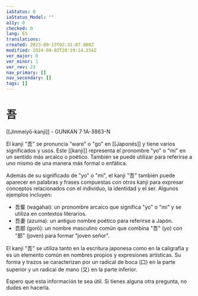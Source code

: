 ```yaml
---
iaStatus: 0
iaStatus_Model: ""
a11y: 0
checked: 0
lang: ES
translations: 
created: 2023-09-13T02:31:07.000Z
modified: 2024-04-03T20:19:14.254Z
ver_major: 0
ver_minor: 1
ver_rev: 23
nav_primary: []
nav_secondary: []
tags: []
---
```

# 吾

[[Jinmeiyō-kanji]] - GUNKAN 7·1A-3863-N

El kanji "吾" se pronuncia "ware" o "go" en [[Japonés]] y tiene varios significados y usos. Este [[kanji]] representa el pronombre "yo" o "mi" en un sentido más arcaico o poético. También se puede utilizar para referirse a uno mismo de una manera más formal o enfática.

Además de su significado de "yo" o "mi", el kanji "吾" también puede aparecer en palabras y frases compuestas con otros kanji para expresar conceptos relacionados con el individuo, la identidad y el ser. Algunos ejemplos incluyen:

-   吾輩 (wagahai): un pronombre arcaico que significa "yo" o "mi" y se utiliza en contextos literarios.
-   吾妻 (azuma): un antiguo nombre poético para referirse a Japón.
-   吾郎 (gorō): un nombre masculino común que combina "吾" (yo) con "郎" (joven) para formar "joven señor".

El kanji "吾" se utiliza tanto en la escritura japonesa como en la caligrafía y es un elemento común en nombres propios y expresiones artísticas. Su forma y trazos se caracterizan por un radical de boca (口) en la parte superior y un radical de mano (又) en la parte inferior.

Espero que esta información te sea útil. Si tienes alguna otra pregunta, no dudes en hacerla.

